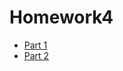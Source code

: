 # Homework4

<ul>
  <li><a href="https://ahanks8.github.io/HW3Part1/">Part 1</a></li>
<li><a href="https://ahanks8.github.io/HW3Part2/">Part 2</a></li>
  </ul>
